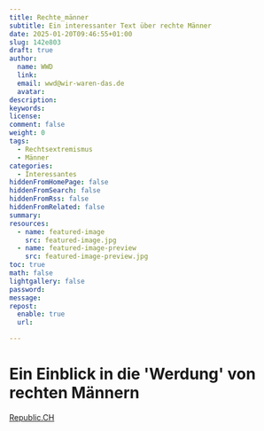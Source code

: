 ```yaml
---
title: Rechte_männer
subtitle: Ein interessanter Text über rechte Männer
date: 2025-01-20T09:46:55+01:00
slug: 142e803
draft: true
author:
  name: WWD
  link: 
  email: wwd@wir-waren-das.de
  avatar:
description:
keywords:
license:
comment: false
weight: 0
tags:
  - Rechtsextremismus
  - Männer
categories:
  - Interessantes
hiddenFromHomePage: false
hiddenFromSearch: false
hiddenFromRss: false
hiddenFromRelated: false
summary:
resources:
  - name: featured-image
    src: featured-image.jpg
  - name: featured-image-preview
    src: featured-image-preview.jpg
toc: true
math: false
lightgallery: false
password:
message:
repost:
  enable: true
  url:

---
```

<!--more-->
# Ein Einblick in die 'Werdung' von rechten Männern

[Republic.CH](https://www.republik.ch/2025/01/18/wo-es-wehtut)
